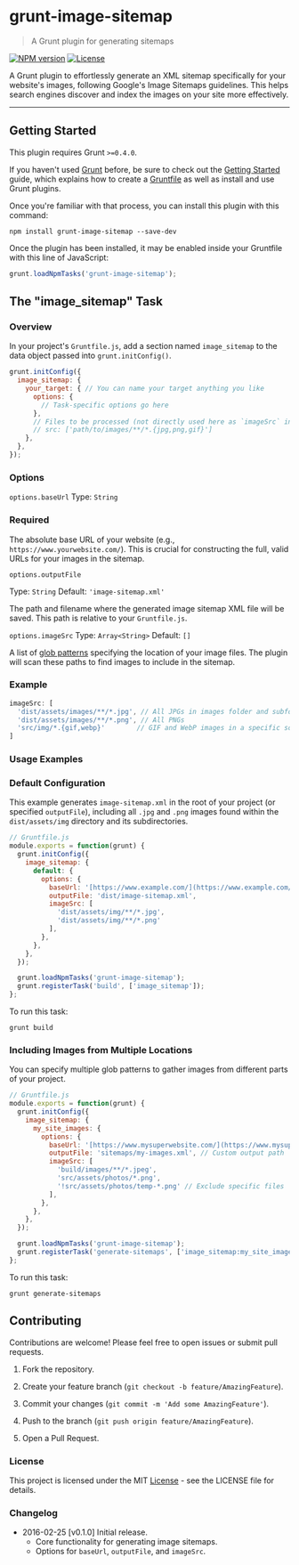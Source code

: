 # grunt-image-sitemap

> A Grunt plugin for generating sitemaps

[![NPM version](https://img.shields.io/npm/v/grunt-image-sitemap.svg)](https://www.npmjs.com/package/grunt-image-sitemap)
[![License](https://img.shields.io/badge/license-MIT-blue.svg)](LICENSE)

A Grunt plugin to effortlessly generate an XML sitemap specifically for your website's images, following Google's Image Sitemaps guidelines. This helps search engines discover and index the images on your site more effectively.

---

## Getting Started

This plugin requires Grunt `>=0.4.0`.

If you haven't used [Grunt](http://gruntjs.com/) before, be sure to check out the [Getting Started](http://gruntjs.com/getting-started) guide, which explains how to create a [Gruntfile](http://gruntjs.com/sample-gruntfile) as well as install and use Grunt plugins.

Once you're familiar with that process, you can install this plugin with this command:

```shell
npm install grunt-image-sitemap --save-dev
```

Once the plugin has been installed, it may be enabled inside your Gruntfile with this line of JavaScript:

```js
grunt.loadNpmTasks('grunt-image-sitemap');
```

## The "image_sitemap" Task

### Overview

In your project's `Gruntfile.js`, add a section named `image_sitemap` to the data object passed into `grunt.initConfig()`.

```js
grunt.initConfig({
  image_sitemap: {
    your_target: { // You can name your target anything you like
      options: {
        // Task-specific options go here
      },
      // Files to be processed (not directly used here as `imageSrc` in options is preferred)
      // src: ['path/to/images/**/*.{jpg,png,gif}']
    },
  },
});
```

### Options

`options.baseUrl`
Type: `String`

### Required

The absolute base URL of your website (e.g., `https://www.yourwebsite.com/`). This is crucial for constructing the full, valid URLs for your images in the sitemap.

`options.outputFile`

Type: `String`
Default: `'image-sitemap.xml'`

The path and filename where the generated image sitemap XML file will be saved. This path is relative to your `Gruntfile.js`.

`options.imageSrc`
Type: `Array<String>`
Default: `[]`

A list of [glob patterns](https://www.google.com/search?q=https://github.com/isaacs/node-glob%23glob-primer) specifying the location of your image files. The plugin will scan these paths to find images to include in the sitemap.

### Example

```js
imageSrc: [
  'dist/assets/images/**/*.jpg', // All JPGs in images folder and subfolders
  'dist/assets/images/**/*.png', // All PNGs
  'src/img/*.{gif,webp}'        // GIF and WebP images in a specific source folder
]
```

### Usage Examples

### Default Configuration

This example generates `image-sitemap.xml` in the root of your project (or specified `outputFile`), including all `.jpg` and `.png` images found within the `dist/assets/img` directory and its subdirectories.

```js
// Gruntfile.js
module.exports = function(grunt) {
  grunt.initConfig({
    image_sitemap: {
      default: {
        options: {
          baseUrl: '[https://www.example.com/](https://www.example.com/)',
          outputFile: 'dist/image-sitemap.xml',
          imageSrc: [
            'dist/assets/img/**/*.jpg',
            'dist/assets/img/**/*.png'
          ],
        },
      },
    },
  });

  grunt.loadNpmTasks('grunt-image-sitemap');
  grunt.registerTask('build', ['image_sitemap']);
};
```

To run this task:

```shell
grunt build
```

### Including Images from Multiple Locations

You can specify multiple glob patterns to gather images from different parts of your project.

```js
// Gruntfile.js
module.exports = function(grunt) {
  grunt.initConfig({
    image_sitemap: {
      my_site_images: {
        options: {
          baseUrl: '[https://www.mysuperwebsite.com/](https://www.mysuperwebsite.com/)',
          outputFile: 'sitemaps/my-images.xml', // Custom output path
          imageSrc: [
            'build/images/**/*.jpeg',
            'src/assets/photos/*.png',
            '!src/assets/photos/temp-*.png' // Exclude specific files
          ],
        },
      },
    },
  });

  grunt.loadNpmTasks('grunt-image-sitemap');
  grunt.registerTask('generate-sitemaps', ['image_sitemap:my_site_images']);
};
```

To run this task:

```shell
grunt generate-sitemaps
```

## Contributing

Contributions are welcome! Please feel free to open issues or submit pull requests.

1. Fork the repository.

2. Create your feature branch (`git checkout -b feature/AmazingFeature`).

3. Commit your changes (`git commit -m 'Add some AmazingFeature'`).

4. Push to the branch (`git push origin feature/AmazingFeature`).

5. Open a Pull Request.

### License

This project is licensed under the MIT [License](https://www.google.com/search?q=LICENSE) - see the LICENSE file for details.

### Changelog

* 2016-02-25 [v0.1.0] Initial release.
  * Core functionality for generating image sitemaps.
  * Options for `baseUrl`, `outputFile`, and `imageSrc`.
